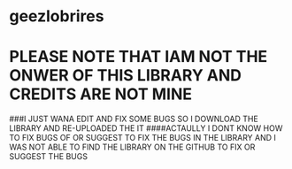 # geezlobrires

# PLEASE NOTE THAT IAM NOT THE ONWER OF THIS LIBRARY AND CREDITS ARE NOT MINE 
###I JUST WANA EDIT AND FIX SOME BUGS SO I DOWNLOAD THE LIBRARY AND RE-UPLOADED THE IT
####ACTAULLY I DONT KNOW HOW TO FIX BUGS OF OR SUGGEST TO FIX THE BUGS IN THE LIBRARY AND I WAS NOT ABLE TO FIND THE LIBRARY ON THE GITHUB TO FIX OR SUGGEST THE BUGS
